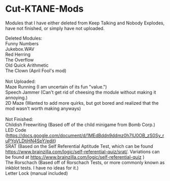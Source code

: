 # Cut-KTANE-Mods
Modules that I have either deleted from Keep Talking and Nobody Explodes, have not finished, or simply have not uploaded.

Deleted Modules:\
Funny Numbers\
Jukebox.WAV\
Red Herring\
The Overflow\
Old Quick Arithmetic\
The Clown (April Fool's mod)\
\
Not Uploaded:\
Maze Running (I am uncertain of its fun "value.")\
Speech Jammer (Can't get rid of cheesing the module without making it annoying.)\
2D Maze (Wanted to add more quirks, but got bored and realized that the mod wasn't worth making anyways)\
\
Not Finished:\
Childish Freewriting (Based off of the child minigame from Bomb Corp.)\
LED Code (https://docs.google.com/document/d/1MEdBddn9ddmz0h7lU0OB_zS0Sy_ruPYoVLDtjHN4SpY/edit) \
SRAT (Based on the Self Referential Aptitude Test, which can be found https://www.brainzilla.com/logic/self-referential-quiz/srat/. Variations can be found at https://www.brainzilla.com/logic/self-referential-quiz )\
The Rorschach (Based off of Rorschach Tests, or more commonly known as inkblot tests. I have no ideas for it.)\
Letter Lock (manual included)
